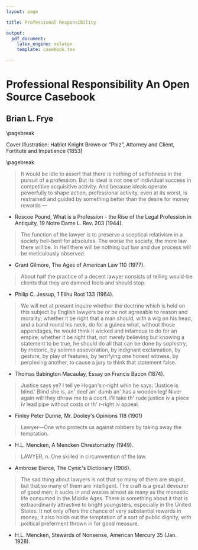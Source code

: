 ```yaml
---
layout: page

title: Professional Responsibility

output: 
  pdf_document:
    latex_engine: xelatex
    template: casebook.tex
    
---
```


# Professional Responsibility An Open Source Casebook

## Brian L. Frye 

\pagebreak

Cover Illustration: Hablot Knight Brown or "Phiz”, Attorney and Client, Fortitute and Impatience
 (1853)

\pagebreak

> It would be idle to assert that there is nothing of selfishness in the pursuit of a profession. But its ideal is not one of individual success in competitive acquisitive activity. And because ideals operate powerfully to shape action, professional activity, even at its worst, is restrained and guided by something better than the desire for money rewards — 

- Roscoe Pound, What is a Profession - the Rise of the Legal Profession in Antiquity, 19 Notre Dame L. Rev. 203 (1944).

> The function of the lawyer is to preserve a sceptical relativism in a society hell-bent for absolutes. The worse the society, the more law there will be. In Hell there will be nothing but law and due process will be meticulously observed.

- Grant Gilmore, The Ages of American Law  110 (1977). 

> About half the practice of a decent lawyer consists of telling would-be clients that they are damned fools and should stop.

- Philip C. Jessup, 1 Elihu Root 133 (1964).

> We will not at present inquire whether the doctrine which is held on this subject by English lawyers be or be not agreeable to reason and morality; whether it be right that a man should, with a wig on his head, and a band round his neck, do for a guinea what, without those appendages, he would think it wicked and infamous to do for an empire; whether it be right that, not merely believing but knowing a statement to be true, he should do all that can be done by sophistry, by rhetoric, by solemn asseveration, by indignant exclamation, by gesture, by play of features, by terrifying one honest witness, by perplexing another, to cause a jury to think that statement false.

- Thomas Babington Macaulay, Essay on Francis Bacon (1874).

> Justice says ye? I tell ye Hogan's r-right whin he says: 'Justice is blind.' Blind she is, an' deef an' dumb an' has a wooden leg! Niver again will they dhraw me to a coort. I'll take th' rude justice iv a piece iv lead pipe without costs or th' r-right iv appeal. 

- Finley Peter Dunne, Mr. Dooley's Opinions 118 (1901)

> Lawyer—One who protects us against robbers by taking away the temptation. 

- H.L. Mencken, A Mencken Chrestomathy (1949).

> LAWYER, n. One skilled in circumvention of the law. 

- Ambrose Bierce, The Cynic's Dictionary (1906). 

> The sad thing about lawyers is not that so many of them are stupid, but that so many of them are intelligent. The craft is a great devourer of good men; it sucks in and wastes almost as many as the monastic life consumed in the Middle Ages. There is something about it that is extraordinarily attractive to bright youngsters, especially in the United States. It not only offers the chance of very substantial rewards in money; it also holds out the temptation of a sort of public dignity, with political preferment thrown in for good measure. 

- H.L. Mencken, Stewards of Nonsense, American Mercury 35 (Jan. 1928). 




